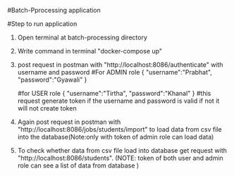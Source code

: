 #Batch-Pprocessing application

#Step to run application

1. Open terminal at batch-processing directory
2. Write command in terminal "docker-compose up"
3. post request in postman with "http://localhost:8086/authenticate" with username and password
    #For ADMIN role
   {
   "username":"Prabhat",
   "password":"Gyawali"
   }
   
   #for USER role 
   {
   "username":"Tirtha",
   "password":"Khanal"
   }
     #this request generate token if the username and password is valid if not it will not create token
4. Again post request in postman with "http://localhost:8086/jobs/students/import"
   to load data from csv file into the database(Note:only with token of admin role can load data)
5. To check whether data from csv file load into database get request with
   "http://localhost:8086/students". (NOTE: token of both user and admin role can see a list of data from database )
